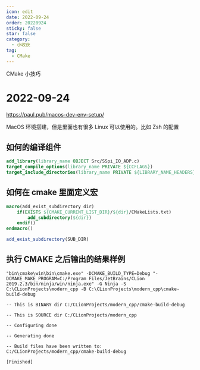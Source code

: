 ```yaml
---
icon: edit
date: 2022-09-24
order: 20220924
sticky: false
star: false
category:
  - 小收获
tag:
  - CMake
---
```


CMake 小技巧

<!-- more -->

# 2022-09-24

https://paul.pub/macos-dev-env-setup/

MacOS 环境搭建，但是里面也有很多 Linux 可以使用的。比如 Zsh 的配置

## 如何的编译组件

```cmake
add_library(library_name OBJECT Src/SSpi_IO_ADP.c)
target_compile_options(library_name PRIVATE ${CCFLAGS})
target_include_directories(library_name PRIVATE ${LIBRARY_NAME_HEADERS})
```

## 如何在 cmake 里面定义宏

```cmake
macro(add_exist_subdirectory dir)
	if(EXISTS ${CMAKE_CURRENT_LIST_DIR}/${dir}/CMakeLists.txt)
		add_subdirectory(${dir})
	endif()
endmacro()

add_exist_subdirectory(SUB_DIR)
```

## 执行 CMAKE 之后输出的结果样例

```
"bin\cmake\win\bin\cmake.exe" -DCMAKE_BUILD_TYPE=Debug "-DCMAKE_MAKE_PROGRAM=C:/Program Files/JetBrains/CLion 2019.2.3/bin/ninja/win/ninja.exe" -G Ninja -S C:\CLionProjects\modern_cpp -B C:\CLionProjects\modern_cpp\cmake-build-debug

-- This is BINARY dir C:/CLionProjects/modern_cpp/cmake-build-debug

-- This is SOURCE dir C:/CLionProjects/modern_cpp

-- Configuring done

-- Generating done

-- Build files have been written to: C:/CLionProjects/modern_cpp/cmake-build-debug

[Finished]

```
